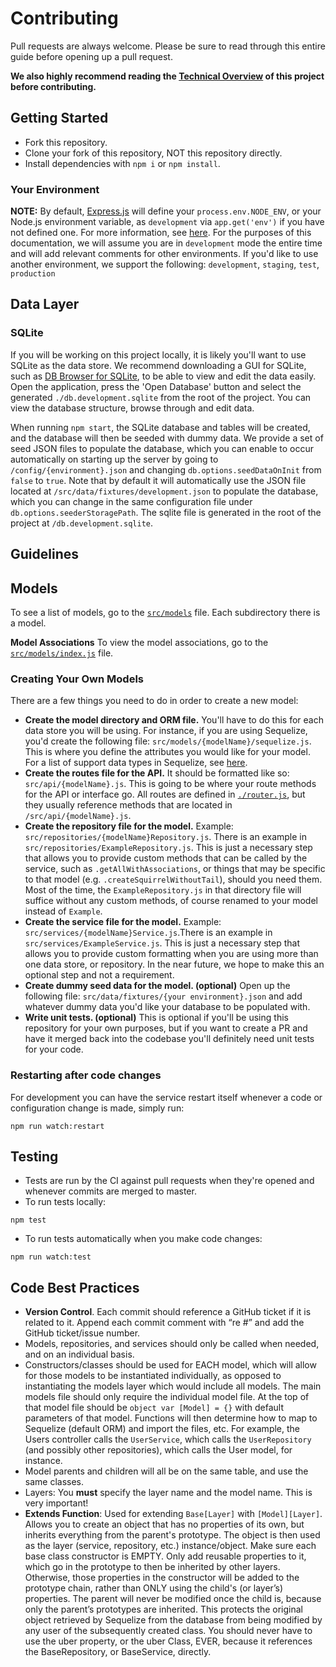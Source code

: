 # Contributing
Pull requests are always welcome. Please be sure to read through this entire guide before opening up a pull request.

**We also highly recommend reading the [Technical Overview](./overview.md) of this project before contributing.**

## Getting Started
- Fork this repository.
- Clone your fork of this repository, NOT this repository directly.
- Install dependencies with `npm i` or `npm install`.


### Your Environment
**NOTE:** By default, [Express.js](http://expressjs.com/) will define your `process.env.NODE_ENV`, or your Node.js environment variable, as `development` via `app.get('env')` if you have not defined one. For more information, see [here](http://expressjs.com/en/4x/api.html#app.get). For the purposes of this documentation, we will assume you are in `development` mode the entire time and will add relevant comments for other environments. If you'd like to use another environment, we support the following: `development`, `staging`, `test`, `production`

## Data Layer

### SQLite
If you will be working on this project locally, it is likely you'll want to use SQLite as the data store. We recommend downloading a GUI for SQLite, such as [DB Browser for SQLite](http://sqlitebrowser.org/), to be able to view and edit the data easily. Open the application, press the 'Open Database' button and select the generated `./db.development.sqlite` from the root of the project. You can view the database structure, browse through and edit data.

When running `npm start`, the SQLite database and tables will be created, and the database will then be seeded with dummy data. We provide a set of seed JSON files to populate the database, which you can enable to occur automatically on starting up the server by going to `/config/{environment}.json` and changing `db.options.seedDataOnInit` from `false` to `true`. Note that by default it will automatically use the JSON file located at `/src/data/fixtures/development.json` to populate the database, which you can change in the same configuration file under `db.options.seederStoragePath`. The sqlite file is generated in the root of the project at `/db.development.sqlite`.


## Guidelines


## Models
To see a list of models, go to the [`src/models`](../src/models/index.js) file. Each subdirectory there is a model.

**Model Associations**
To view the model associations, go to the  [`src/models/index.js`](../src/models/index.js) file.

### Creating Your Own Models
There are a few things you need to do in order to create a new model:

- **Create the model directory and ORM file.** You'll have to do this for each data store you will be using. For instance, if you are using Sequelize, you'd create the following file: `src/models/{modelName}/sequelize.js`. This is where you define the attributes you would like for your model. For a list of support data types in Sequelize, see [here](http://docs.sequelizejs.com/en/v3/docs/models-definition/#data-types).
- **Create the routes file for the API.** It should be formatted like so: `src/api/{modelName}.js`. This is going to be where your route methods for the API or interface go. All routes are defined in [`./router.js`](../router.js), but they usually reference methods that are located in `/src/api/{modelName}.js`.
- **Create the repository file for the model.** Example: `src/repositories/{modelName}Repository.js`. There is an example in `src/repositories/ExampleRepository.js`. This is just a necessary step that allows you to provide custom methods that can be called by the service, such as `.getAllWithAssociations`, or things that may be specific to that model (e.g. `.createSquirrelWithoutTail`), should you need them. Most of the time, the `ExampleRepository.js` in that directory file will suffice without any custom methods, of course renamed to your model instead of `Example`.
- **Create the service file for the model.** Example: `src/services/{modelName}Service.js`.There is an example in `src/services/ExampleService.js`. This is just a necessary step that allows you to provide custom formatting when you are using more than one data store, or repository. In the near future, we hope to make this an optional step and not a requirement.
- **Create dummy seed data for the model. (optional)** Open up the following file: `src/data/fixtures/{your environment}.json` and add whatever dummy data you'd like your database to be populated with.
- **Write unit tests. (optional)** This is optional if you'll be using this repository for your own purposes, but if you want to create a PR and have it merged back into the codebase you'll definitely need unit tests for your code.

### Restarting after code changes
For development you can have the service restart itself whenever a code or configuration change is made, simply run:

```
npm run watch:restart
```

## Testing
- Tests are run by the CI against pull requests when they're opened and whenever commits are merged to master.
- To run tests locally:
```
npm test
```
- To run tests automatically when you make code changes:
```
npm run watch:test
```  

## Code Best Practices

- **Version Control**. Each commit should reference a GitHub ticket if it is related to it. Append each commit comment with “re #” and add the GitHub ticket/issue number.
- Models, repositories, and services should only be called when needed, and on an individual basis.
- Constructors/classes should be used for EACH model, which will allow for those models to be instantiated individually, as opposed to instantiating the models layer which would include all models. The main models file should only require the individual model file. At the top of that model file should be `object var [Model] = {}` with default parameters of that model. Functions will then determine how to map to Sequelize (default ORM) and import the files, etc. For example, the Users controller calls the `UserService`, which calls the `UserRepository` (and possibly other repositories), which calls the User model, for instance.
- Model parents and children will all be on the same table, and use the same classes.
- Layers: You **must** specify the layer name and the model name. This is very important!
- **Extends Function**: Used for extending `Base[Layer]` with `[Model][Layer]`. Allows you to create an object that has no properties of its own, but inherits everything from the parent's prototype. The object is then used as the layer (service, repository, etc.) instance/object. Make sure each base class constructor is EMPTY. Only add reusable properties to it, which go in the prototype to then be inherited by other layers. Otherwise, those properties in the constructor will be added to the prototype chain, rather than ONLY using the child's (or layer’s) properties. The parent will never be modified once the child is, because only the parent’s prototypes are inherited. This protects the original object retrieved by Sequelize from the database from being modified by any user of the subsequently created class. You should never have to use the uber property, or the uber Class, EVER, because it references the BaseRepository, or BaseService, directly.
